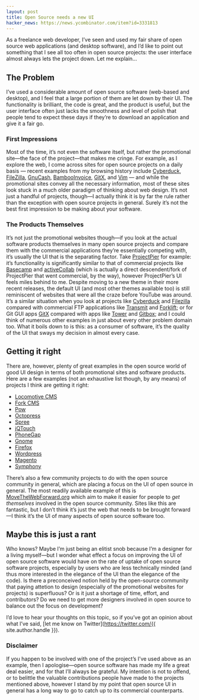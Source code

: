 ```yaml
---
layout: post
title: Open Source needs a new UI
hacker_news: https://news.ycombinator.com/item?id=3331813
---
```


As a freelance web developer, I’ve seen
and used my fair share of open source web applications (and desktop
software), and I’d like to point out something that I see all too often
in open source projects: the user interface almost always lets the
project down. Let me explain…

## The Problem

I’ve used a considerable amount of open source software (web-based
and desktop), and I feel that a large portion of them are let down by
their UI. The functionality is brilliant, the code is great, and the
product is useful, but the user interface often just lacks the
smoothness and level of polish that people tend to expect these days if
they’re to download an application and give it a fair go.

### First Impressions

Most of the time, it’s not even the software itself, but rather the
promotional site—the face of the project—that makes me cringe. For
example, as I explore the web, I come across sites for open source
projects on a daily basis — recent examples from my browsing history
include [Cyberduck](http://cyberduck.ch/), [FileZilla](http://filezilla-project.org/), [GnuCash](http://www.gnucash.org/), [BambooInvoice](http://bambooinvoice.org/), [GitX](http://gitx.frim.nl/), and [Vim](http://www.vim.org/)
 — and while the promotional sites convey all the necessary information,
 most of these sites look stuck in a much older paradigm of thinking
about web design. It’s not just a handful of projects, though—I actually
 think it is by far the rule rather than the exception with open source
projects in general. Surely it’s not the best first impression to be
making about your software.

### The Products Themselves

It’s not just the promotional websites though—if you look at the
actual software products themselves in many open source projects and
compare them with the commercial applications they’re essentially
competing with, it’s usually the UI that is the separating factor. Take [ProjectPier](http://www.projectpier.org/) for example: it’s functionality is significantly similar to that of commercial projects like [Basecamp](http://basecamphq.com/) and [activeCollab](http://www.activecollab.com/)
 (which is actually a direct descendent/fork of ProjectPier that went
commercial, by the way), however ProjectPier’s UI feels miles behind to
me. Despite moving to a new theme in their more recent releases, the
default UI (and most other themes available too) is still reminiscent of
 websites that were all the craze before YouTube was around. It’s a
similar situation when you look at projects like [Cyberduck](http://cyberduck.ch/) and [Filezilla](http://filezilla-project.org/) compared with commercial FTP applications like [Transmit](http://panic.com/transmit/) and [Forklift](http://www.binarynights.com/); or for Git GUI apps [GitX](http://gitx.frim.nl/) compared with apps like [Tower](http://www.git-tower.com/) and [Gitbox](http://gitboxapp.com/);
 and I could think of numerous other examples in just about every other
problem domain too. What it boils down to is this: as a consumer of
software, it’s the quality of the UI that sways my decision in almost
every case.

## Getting it right

There are, however, plenty of great examples in the open source world
 of good UI design in terms of both promotional sites and software
products. Here are a few examples (not an exhaustive list though, by any
 means) of projects I think are getting it right:

- [Locomotive CMS](http://www.locomotivecms.com/)
- [Fork CMS](http://www.fork-cms.com/)
- [Pow](http://pow.cx/)
- [Octopress](http://octopress.org/)
- [Spree](http://spreecommerce.com/)
- [jQTouch](http://jqtouch.com/)
- [PhoneGap](http://phonegap.com/)
- [Gnome](http://www.gnome.org/)
- [Firefox](http://www.mozilla.org/en-US/firefox/new/)
- [Wordpress](http://wordpress.org/)
- [Magento](http://www.magentocommerce.com/)
- [Symphony](http://symphony-cms.com/)

There’s also a few community projects to do with the open source
community in general, which are placing a focus on the UI of open source
 in general. The most readily available example of this is [MoveTheWebForward.org](http://movethewebforward.org/) which aim to make it easier for people to <em>get themselves</em>
 involved in the open source community. Sites like this are fantastic,
but I don’t think it’s just the web that needs to be brought forward—I
think it’s the UI of many aspects of open source software too.

## Maybe this is just a rant

Who knows? Maybe I’m just being an elitist snob because I’m a
designer for a living myself—but I wonder what effect a focus on
improving the UI of open source software would have on the rate of
uptake of open source software projects, especially by users who are
less technically minded (and thus more interested in the elegance of the
 UI than the elegance of the code). Is there a preconceived notion held
by the open-source community that paying attetion to design (especially
of the promotional websites for projects) is superfluous? Or is it just a
 shortage of time, effort, and contributors? Do we need to get more
designers involved in open source to balance out the focus on
development?

I’d love to hear your thoughts on this topic, so if you’ve got an opinion
about what I’ve said, [let me know on Twitter](https://twitter.com/{{ site.author.handle }}).

### Disclaimer

If you happen to be involved with one of the project’s I’ve used
above as an example, then I apologise—open source software has made my
life a great deal easier, and for that I’ll always be grateful. My
intention is not to offend, or to belittle the valuable contributions
people have made to the projects mentioned above, however I stand by my
point that open source UI in general has a long way to go to catch up to
 its commercial counterparts.
